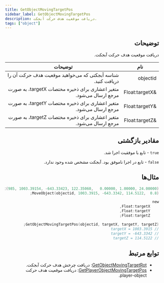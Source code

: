 ```yaml
---
title: GetObjectMovingTargetPos
sidebar_label: GetObjectMovingTargetPos
description: دریافت موقعیت هدف حرکت آبجکت.
tags: ["object"]
---
```


<div dir="rtl" style={{ textAlign: "right" }}>

<VersionWarn version='omp v1.1.0.2612' />

## توضیحات

دریافت موقعیت هدف حرکت آبجکت.

| نام           | توضیحات                                                                      |
|---------------|------------------------------------------------------------------------------|
| objectid      | شناسه آبجکتی که می‌خواهید موقعیت هدف حرکت آن را دریافت کنید.                    |
| &Float:targetX| متغیر اعشاری برای ذخیره مختصات targetX، به صورت مرجع ارسال می‌شود.            |
| &Float:targetY| متغیر اعشاری برای ذخیره مختصات targetY، به صورت مرجع ارسال می‌شود.            |
| &Float:targetZ| متغیر اعشاری برای ذخیره مختصات targetZ، به صورت مرجع ارسال می‌شود.            |

## مقادیر بازگشتی

`true` - تابع با موفقیت اجرا شد.

`false` - تابع در اجرا ناموفق بود. آبجکت مشخص شده وجود ندارد.

## مثال‌ها

```c
new objectid = CreateObject(985, 1003.39154, -643.33423, 122.35060,   0.00000, 1.00000, 24.00000);
MoveObject(objectid, 1003.3915, -643.3342, 114.5122,  0.8);

new 
    Float:targetX,
    Float:targetY,
    Float:targetZ;

GetObjectMovingTargetPos(objectid, targetX, targetY, targetZ);
// targetX = 1003.3915
// targetY = -643.3342
// targetZ = 114.5122
```

## توابع مرتبط

- [GetObjectMovingTargetRot](GetObjectMovingTargetRot): دریافت چرخش هدف حرکت آبجکت.
- [GetPlayerObjectMovingTargetPos](GetPlayerObjectMovingTargetPos): دریافت موقعیت هدف حرکت player-object.

</div>
